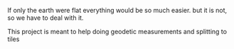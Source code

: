 If only the earth were flat everything would be so much easier.
but it is not, so we have to deal with it.

This project is meant to help
doing geodetic measurements and splitting to tiles

<!-- TODO: add turf usage & remove turf conversions -->
